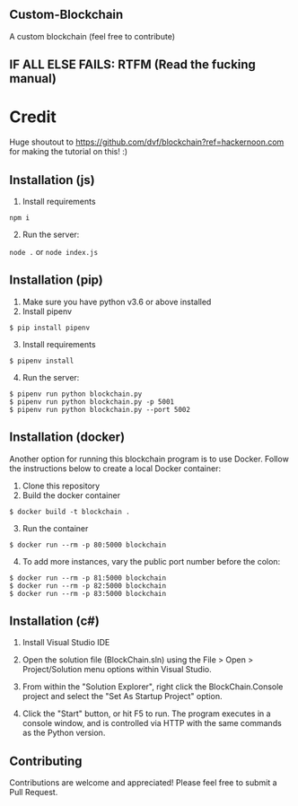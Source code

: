 ## Custom-Blockchain
A custom blockchain (feel free to contribute)

## IF ALL ELSE FAILS: RTFM (Read the fucking manual)

# Credit
Huge shoutout to https://github.com/dvf/blockchain?ref=hackernoon.com for making the tutorial on this! :)

## Installation (js)
1. Install requirements

`npm i`

2. Run the server:

`node .` or `node index.js`

## Installation (pip)

1. Make sure you have python v3.6 or above installed
2. Install pipenv

`$ pip install pipenv`

3. Install requirements

`$ pipenv install`

4. Run the server:

```
$ pipenv run python blockchain.py
$ pipenv run python blockchain.py -p 5001
$ pipenv run python blockchain.py --port 5002
```
    
## Installation (docker)

Another option for running this blockchain program is to use Docker.  Follow the instructions below to create a local Docker container:

1. Clone this repository
2. Build the docker container

`$ docker build -t blockchain .`

3. Run the container

`$ docker run --rm -p 80:5000 blockchain`

4. To add more instances, vary the public port number before the colon:

```
$ docker run --rm -p 81:5000 blockchain
$ docker run --rm -p 82:5000 blockchain
$ docker run --rm -p 83:5000 blockchain
```

## Installation (c#)

1. Install Visual Studio IDE

2. Open the solution file (BlockChain.sln) using the File > Open > Project/Solution menu options within Visual Studio.

3. From within the "Solution Explorer", right click the BlockChain.Console project and select the "Set As Startup Project" option.

4. Click the "Start" button, or hit F5 to run. The program executes in a console window, and is controlled via HTTP with the same commands as the Python version.


## Contributing

Contributions are welcome and appreciated! Please feel free to submit a Pull Request.
